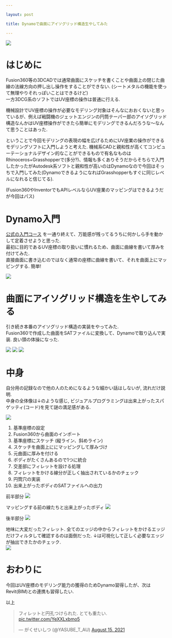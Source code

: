 ```yaml
---

layout: post

title: Dynamoで曲面にアイソグリッド構造生やしてみた

---
```


<img src="https://raw.githubusercontent.com/gakuseishitsu/gakuseishitsu.github.io/master/images/210815_dynamo_isogrid/di1.png">

# はじめに
Fusion360等の3DCADでは通常曲面にスケッチを書くことや曲面上の閉じた曲線の法線方向の押し出し操作をすることができない. (シートメタルの機能を使って無理やりそれっぽいことはできるけど)  
一方3DCG系のソフトではUV座標の操作は普通に行える. 

機械設計でUV座標の操作が必要なモデリング対象はそんなにおおくないと思っているが、例えば戦闘機のジェットエンジンの円筒テーパー部のアイソグリッド構造なんかはUV座標操作ができたら簡単にモデリングできるんだろうな～なんて思うことはあった.  

ということで今回モデリングの表現の幅を広げるためにUV座業の操作ができるモデリングソフトに入門しようと考えた.  機械系CADと親和性が高くてコンピューテーショナルデザイン的なことができるもので有名なものはRhinoceros+Grasshopperで(多分?)、情報も多くありそうだからそちらで入門したかったがAutodesk系ソフトと親和性が高いのはDynamoなので今回はそっちで入門してみた(DynamoできるようになればGrasshopperもすぐに同じレベルになれると信じてる).  

(Fusion360やInventorでもAPIレベルならUV座業のマッピングはできるようだが今回はパス)   

# Dynamo入門
<a href="https://primer.dynamobim.org/ja/">公式の入門コース</a> を一通り終えて、万能感が残ってるうちに何かしら手を動かして定着させようと思った.  
最初に目的であるUV座標の取り扱いに慣れるため、曲面に曲線を書いて厚みを付けてみた.  
直接曲面に書き込むのではなく通常の座標に曲線を書いて、それを曲面上にマッピングする.  簡単!  

<img src="https://raw.githubusercontent.com/gakuseishitsu/gakuseishitsu.github.io/master/images/210815_dynamo_isogrid/di2.png">


# 曲面にアイソグリッド構造を生やしてみる
引き続き本番のアイソグリッド構造の実装をやってみた.  
Fusion360で作成した曲面をSATファイルに変換して、Dynamoで取り込んで実装. 良い頭の体操になった.  

<img src="https://raw.githubusercontent.com/gakuseishitsu/gakuseishitsu.github.io/master/images/210815_dynamo_isogrid/di3.png">


<img src="https://raw.githubusercontent.com/gakuseishitsu/gakuseishitsu.github.io/master/images/210815_dynamo_isogrid/di4.png">

<img src="https://raw.githubusercontent.com/gakuseishitsu/gakuseishitsu.github.io/master/images/210815_dynamo_isogrid/di5.png">


# 中身
自分用の記録なので他の人のためになるような細かい話はしないが, 流れだけ説明.  
中身の全体像は↓のような感じ, ビジュアルプログラミングは出来上がったスパゲッティ(コード)を見て謎の満足感がある.  

<img src="https://raw.githubusercontent.com/gakuseishitsu/gakuseishitsu.github.io/master/images/210815_dynamo_isogrid/di11.png">

1. 基準座標の設定
2. Fusion360から曲面のインポート
3. 基準座標にスケッチ (縦ライン、斜めライン)
4. スケッチを曲面上ににマッピングして厚みづけ
5. 元曲面に厚みを付ける
6. ボディがたくさんあるので1つに統合
7. 交差部にフィレットを設ける処理
8. フィレットをかける線分が正しく抽出されているかのチェック
9. 円筒穴の実装
10. 出来上がったボディのSATファイルへの出力

前半部分
<img src="https://raw.githubusercontent.com/gakuseishitsu/gakuseishitsu.github.io/master/images/210815_dynamo_isogrid/di7.png">

マッピングする前の線たちと出来上がったボディ
<img src="https://raw.githubusercontent.com/gakuseishitsu/gakuseishitsu.github.io/master/images/210815_dynamo_isogrid/di8.png">

後半部分
<img src="https://raw.githubusercontent.com/gakuseishitsu/gakuseishitsu.github.io/master/images/210815_dynamo_isogrid/di9.png">

地味に大変だったフィレット. 全てのエッジの中からフィレットをかけるエッジだけフィルタして確認するのは面倒だった. ↓は可視化して正しく必要なエッジが抽出できたかのチェック.  
<img src="https://raw.githubusercontent.com/gakuseishitsu/gakuseishitsu.github.io/master/images/210815_dynamo_isogrid/di10.png">

# おわりに
今回はUV座標のモデリング能力の獲得のためDynamo習得したが、次はRevit(BIM)との連携も習得したい.   

以上  

<blockquote class="twitter-tweet"><p lang="ja" dir="ltr">フィレットと円孔つけられた. とても重たい. <a href="https://t.co/YeXXLxbmo5">pic.twitter.com/YeXXLxbmo5</a></p>&mdash; がくせいしつ (@YASUBE_T_AU) <a href="https://twitter.com/YASUBE_T_AU/status/1426778752919375873?ref_src=twsrc%5Etfw">August 15, 2021</a></blockquote> <script async src="https://platform.twitter.com/widgets.js" charset="utf-8"></script>